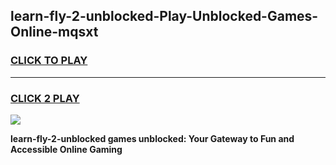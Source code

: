 
## learn-fly-2-unblocked-Play-Unblocked-Games-Online-mqsxt
<h3>
<a href="https://premium76.site?title=learn-fly-2-unblocked&ref=25A">CLICK TO PLAY</a></h3>
<hr>

<h3>
<a href="https://premium76.site?title=learn-fly-2-unblocked&ref=25A">CLICK 2 PLAY</a>
  
</h3>

<a href="https://premium76.site?title=learn-fly-2-unblocked&ref=25A"><img src="https://clearcache.store/games.png"></a>


**learn-fly-2-unblocked games unblocked: Your Gateway to Fun and Accessible Online Gaming**
